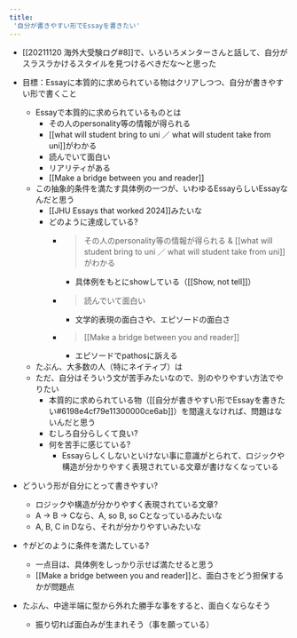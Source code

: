 ```yaml
---
title:
 '自分が書きやすい形でEssayを書きたい'
---
```


- [[20211120 海外大受験ログ#8]]で、いろいろメンターさんと話して、自分がスラスラかけるスタイルを見つけるべきだな〜と思った

- 目標：Essayに本質的に求められている物はクリアしつつ、自分が書きやすい形で書くこと
    - Essayで本質的に求められているものとは
        - その人のpersonality等の情報が得られる
        - [[what will student bring to uni ／ what will student take from uni]]がわかる
        - 読んでいて面白い
        - リアリティがある
        - [[Make a bridge between you and reader]]
    - この抽象的条件を満たす具体例の一つが、いわゆるEssayらしいEssayなんだと思う
        - [[JHU Essays that worked 2024]]みたいな
        - どのように達成している?
            - > その人のpersonality等の情報が得られる & [[what will student bring to uni ／ what will student take from uni]]がわかる
                - 具体例をもとにshowしている（[[Show, not tell]]）
            - > 読んでいて面白い
                - 文学的表現の面白さや、エピソードの面白さ
            - > [[Make a bridge between you and reader]]
                - エピソードでpathosに訴える
    - たぶん、大多数の人（特にネイティブ）は
    - ただ、自分はそういう文が苦手みたいなので、別のやりやすい方法でやりたい
        - 本質的に求められている物（[[自分が書きやすい形でEssayを書きたい#6198e4cf79e11300000ce6ab]]）を間違えなければ、問題はないんだと思う
        - むしろ自分らしくて良い?
        - 何を苦手に感じている?
            - Essayらしくしないといけない事に意識がとられて、ロジックや構造が分かりやすく表現されている文章が書けなくなっている

- どういう形が自分にとって書きやすい?
    - ロジックや構造が分かりやすく表現されている文章?
    - A -> B -> Cなら、A, so B, so Cとなっているみたいな
    - A, B, C in Dなら、それが分かりやすいみたいな

- ↑がどのように条件を満たしている?
    - 一点目は、具体例をしっかり示せば満たせると思う
    - [[Make a bridge between you and reader]]と、面白さをどう担保するかが問題点


- たぶん、中途半端に型から外れた勝手な事をすると、面白くならなそう
    - 振り切れば面白みが生まれそう（事を願っている）